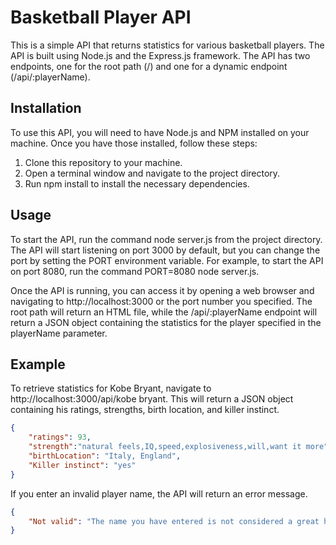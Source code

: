 # Basketball Player API
This is a simple API that returns statistics for various basketball players. The API is built using Node.js and the Express.js framework. The API has two endpoints, one for the root path (/) and one for a dynamic endpoint (/api/:playerName).

## Installation
To use this API, you will need to have Node.js and NPM installed on your machine. Once you have those installed, follow these steps:

1. Clone this repository to your machine.
2. Open a terminal window and navigate to the project directory.
3. Run npm install to install the necessary dependencies.
## Usage
To start the API, run the command node server.js from the project directory. The API will start listening on port 3000 by default, but you can change the port by setting the PORT environment variable. For example, to start the API on port 8080, run the command PORT=8080 node server.js.

Once the API is running, you can access it by opening a web browser and navigating to http://localhost:3000 or the port number you specified. The root path will return an HTML file, while the /api/:playerName endpoint will return a JSON object containing the statistics for the player specified in the playerName parameter.

## Example
To retrieve statistics for Kobe Bryant, navigate to http://localhost:3000/api/kobe bryant. This will return a JSON object containing his ratings, strengths, birth location, and killer instinct.

```json
{
    "ratings": 93,
    "strength":"natural feels,IQ,speed,explosiveness,will,want it more",
    "birthLocation": "Italy, England",
    "Killer instinct": "yes"
}
```
If you enter an invalid player name, the API will return an error message.

```json
{
    "Not valid": "The name you have entered is not considered a great haha"
}
```
